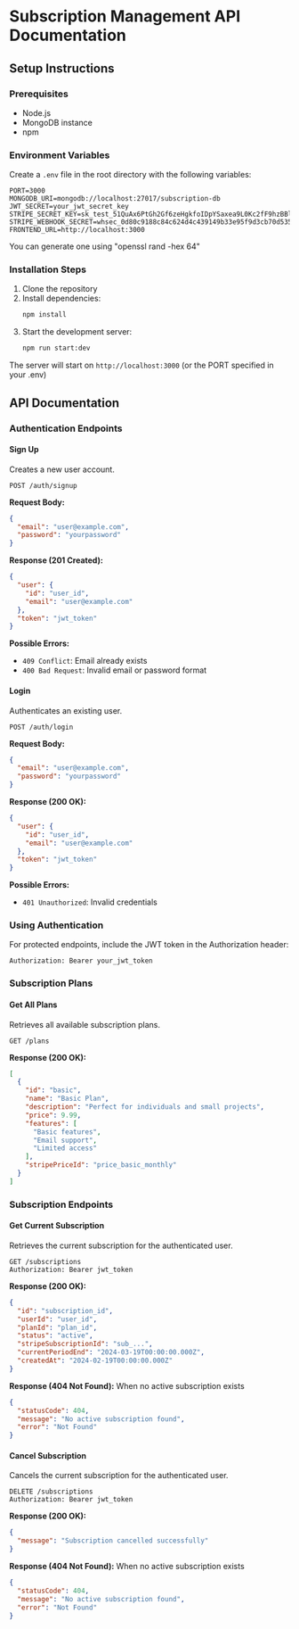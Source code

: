 # Subscription Management API Documentation

## Setup Instructions

### Prerequisites
- Node.js
- MongoDB instance
- npm

### Environment Variables
Create a `.env` file in the root directory with the following variables:

```
PORT=3000
MONGODB_URI=mongodb://localhost:27017/subscription-db
JWT_SECRET=your_jwt_secret_key
STRIPE_SECRET_KEY=sk_test_51QuAx6PtGh2Gf6zeHgkfoIDpYSaxea9L0Kc2fF9hzBBlqVJcIPugfJjvGGeVKwHneEGkDjyB7bUjLmhR8xvPNRW60048bA9zG4
STRIPE_WEBHOOK_SECRET=whsec_0d80c9188c84c624d4c439149b33e95f9d3cb70d5352abac650c0dd63ba46db7
FRONTEND_URL=http://localhost:3000
```

You can generate one using "openssl rand -hex 64"

### Installation Steps
1. Clone the repository
2. Install dependencies:
   ```bash
   npm install
   ```
3. Start the development server:
   ```bash
   npm run start:dev
   ```

The server will start on `http://localhost:3000` (or the PORT specified in your .env)

## API Documentation

### Authentication Endpoints

#### Sign Up
Creates a new user account.

```
POST /auth/signup
```

**Request Body:**
```json
{
  "email": "user@example.com",
  "password": "yourpassword"
}
```

**Response (201 Created):**
```json
{
  "user": {
    "id": "user_id",
    "email": "user@example.com"
  },
  "token": "jwt_token"
}
```

**Possible Errors:**
- `409 Conflict`: Email already exists
- `400 Bad Request`: Invalid email or password format

#### Login
Authenticates an existing user.

```
POST /auth/login
```

**Request Body:**
```json
{
  "email": "user@example.com",
  "password": "yourpassword"
}
```

**Response (200 OK):**
```json
{
  "user": {
    "id": "user_id",
    "email": "user@example.com"
  },
  "token": "jwt_token"
}
```

**Possible Errors:**
- `401 Unauthorized`: Invalid credentials

### Using Authentication

For protected endpoints, include the JWT token in the Authorization header:

```
Authorization: Bearer your_jwt_token
```

### Subscription Plans

#### Get All Plans
Retrieves all available subscription plans.

```
GET /plans
```

**Response (200 OK):**
```json
[
  {
    "id": "basic",
    "name": "Basic Plan",
    "description": "Perfect for individuals and small projects",
    "price": 9.99,
    "features": [
      "Basic features",
      "Email support",
      "Limited access"
    ],
    "stripePriceId": "price_basic_monthly"
  }
]
```

### Subscription Endpoints

#### Get Current Subscription
Retrieves the current subscription for the authenticated user.

```
GET /subscriptions
Authorization: Bearer jwt_token
```

**Response (200 OK):**
```json
{
  "id": "subscription_id",
  "userId": "user_id",
  "planId": "plan_id",
  "status": "active",
  "stripeSubscriptionId": "sub_...",
  "currentPeriodEnd": "2024-03-19T00:00:00.000Z",
  "createdAt": "2024-02-19T00:00:00.000Z"
}
```

**Response (404 Not Found):** When no active subscription exists
```json
{
  "statusCode": 404,
  "message": "No active subscription found",
  "error": "Not Found"
}
```

#### Cancel Subscription
Cancels the current subscription for the authenticated user.

```
DELETE /subscriptions
Authorization: Bearer jwt_token
```

**Response (200 OK):**
```json
{
  "message": "Subscription cancelled successfully"
}
```

**Response (404 Not Found):** When no active subscription exists
```json
{
  "statusCode": 404,
  "message": "No active subscription found",
  "error": "Not Found"
}
```
